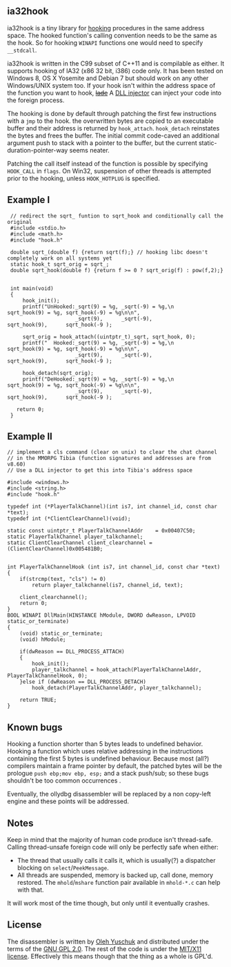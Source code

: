 ## ia32hook
ia32hook is a tiny library for [hooking][] procedures in the same address space. The hooked function's calling convention needs to be the same as the hook. So for hooking `WINAPI` functions one would need to specify `__stdcall`.

ia32hook is written in the C99 subset of C++11 and is compilable as either. It supports hooking of IA32 (x86 32 bit, i386) code only. It has been tested on Windows 8, OS X Yosemite and Debian 7 but should work on any other Windows/UNIX system too. If your hook isn't within the address space of the function you want to hook, <s>[lade][]</s> A [DLL injector][] can inject your code into the foreign process.

The hooking is done  by default through patching the first few instructions with a `jmp` to the hook. the overwritten bytes are copied to an executable buffer and their address is returned by `hook_attach`. `hook_detach` reinstates the bytes and frees the buffer. The initial commit code-caved an additional argument push to stack with a pointer to the buffer, but the current static-duration-pointer-way seems neater.

Patching the call itself instead of the function is possible by specifying `HOOK_CALL` in `flags`. On Win32, suspension of other threads is attempted prior to the hooking, unless `HOOK_HOTPLUG` is specified.

## Example I
	 // redirect the sqrt_ funtion to sqrt_hook and conditionally call the original
	 #include <stdio.h>
	 #include <math.h>	
	 #include "hook.h"
	
	 double sqrt_(double f) {return sqrt(f);} // hooking libc doesn't completely work on all systems yet
	 static hook_t sqrt_orig = sqrt_;
	 double sqrt_hook(double f) {return f >= 0 ? sqrt_orig(f) : pow(f,2);}
	   
	
	 int main(void)
	 {
		 hook_init();
	     printf("UnHooked:_sqrt(9) = %g, _sqrt(-9) = %g,\n         sqrt_hook(9) = %g, sqrt_hook(-9) = %g\n\n", 
						  _sqrt(9),		 _sqrt(-9),		  		   sqrt_hook(9),	  sqrt_hook(-9 );
	
	     sqrt_orig = hook_attach((uintptr_t)_sqrt, sqrt_hook, 0);
	     printf("  Hooked:_sqrt(9) = %g, _sqrt(-9) = %g,\n         sqrt_hook(9) = %g, sqrt_hook(-9) = %g\n\n", 
						  _sqrt(9),		 _sqrt(-9),		  		   sqrt_hook(9),	  sqrt_hook(-9 );
	
	     hook_detach(sqrt_orig);	
	     printf("DeHooked:_sqrt(9) = %g, _sqrt(-9) = %g,\n         sqrt_hook(9) = %g, sqrt_hook(-9) = %g\n\n", 
						  _sqrt(9),		 _sqrt(-9),		  		   sqrt_hook(9),	  sqrt_hook(-9 );
	
	   return 0;
	 }  

## Example II
	// implement a cls command (clear on unix) to clear the chat channel
	// in the MMORPG Tibia (function signatures and addresses are from v8.60)
	// Use a DLL injector to get this into Tibia's address space

	#include <windows.h>
	#include <string.h>
	#include "hook.h"

	typedef int (*PlayerTalkChannel)(int is7, int channel_id, const char *text);
	typedef int (*ClientClearChannel)(void);

	static const uintptr_t PlayerTalkChannelAddr 	= 0x00407C50;
	static PlayerTalkChannel player_talkchannel;
	static ClientClearChannel client_clearchannel = (ClientClearChannel)0x005481B0;

	
	int PlayerTalkChannelHook (int is7, int channel_id, const char *text)
	{
		if(strcmp(text, "cls") != 0)
			return player_talkchannel(is7, channel_id, text);

		client_clearchannel();
		return 0;
	}
	BOOL WINAPI DllMain(HINSTANCE hModule, DWORD dwReason, LPVOID static_or_terminate)
	{
		(void) static_or_terminate;
		(void) hModule;
		
		if(dwReason == DLL_PROCESS_ATTACH)
		{
			hook_init();
			player_talkchannel = hook_attach(PlayerTalkChannelAddr, PlayerTalkChannelHook, 0);
		}else if (dwReason == DLL_PROCESS_DETACH)
			hook_detach(PlayerTalkChannelAddr, player_talkchannel);

		return TRUE;
	}
	
## Known bugs
Hooking a function shorter than 5 bytes leads to undefined behavior. Hooking a function which uses relative addressing in the instructions containing the first 5 bytes is undefined behaviour. Because most (all?) compilers maintain a frame pointer by default, the patched bytes will be the prologue `push ebp;mov ebp, esp;` and a stack push/sub; so these bugs shouldn't be too common occurrences .

Eventually, the ollydbg disassembler will be replaced by a non copy-left engine and these points will be addressed.

## Notes
Keep in mind that the majority of human code produce isn't thread-safe. Calling thread-unsafe foreign code will only be perfectly safe when either:
* The thread that usually calls it calls it, which is usually(?) a dispatcher blocking on `select`/`PeekMessage`.
* All threads are suspended, memory is backed up, call done, memory restored. The `mhold`/`mshare` function pair available in `mhold-*.c` can help with that.

It will work most of the time though, but only until it eventually crashes.

## License
The disassembler is written by [Oleh Yuschuk][] and distributed under the terms of the [GNU GPL 2.0][]. The rest of the code is under the [MIT/X11 license][]. Effectively this means though that the thing as a whole is GPL'd.

[lade]: https://github.com/a3f/lade
[hooking]: https://en.wikipedia.org/wiki/Hooking
[DLL injector]: https://en.wikipedia.org/wiki/DLL_injection
[Oleh Yuschuk]: http://www.ollydbg.de/
[GNU GPL 2.0]: https://www.gnu.org/licenses/gpl-2.0.html
[MIT/X11 license]: https://github.com/a3f/ia32hook/blob/master/LICENSE

